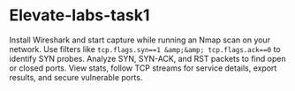 # Elevate-labs-task1
Install Wireshark and start capture while running an Nmap scan on your network. Use filters like `tcp.flags.syn==1 &amp;&amp; tcp.flags.ack==0` to identify SYN probes. Analyze SYN, SYN-ACK, and RST packets to find open or closed ports. View stats, follow TCP streams for service details, export results, and secure vulnerable ports.
